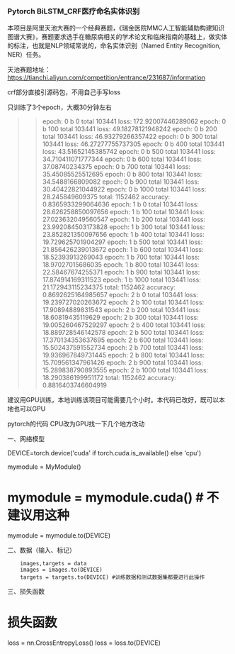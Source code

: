 ### Pytorch BiLSTM_CRF医疗命名实体识别

本项目是阿里天池大赛的一个经典赛题，《瑞金医院MMC人工智能辅助构建知识图谱大赛》，赛题要求选手在糖尿病相关的学术论文和临床指南的基础上，做实体的标注，也就是NLP领域常说的，命名实体识别（Named Entity Recognition, NER）任务。

天池赛题地址：https://tianchi.aliyun.com/competition/entrance/231687/information

crf部分直接引源码包，不用自己手写loss

只训练了3个epoch，大概30分钟左右
>> epoch: 0  b 0 total 103441 loss: 172.92007446289062
>> epoch: 0  b 100 total 103441 loss: 49.18278121948242
>> epoch: 0  b 200 total 103441 loss: 46.93279266357422
>> epoch: 0  b 300 total 103441 loss: 46.27277755737305
>> epoch: 0  b 400 total 103441 loss: 43.51652145385742
>> epoch: 0  b 500 total 103441 loss: 34.710411071777344
>> epoch: 0  b 600 total 103441 loss: 37.08740234375
>> epoch: 0  b 700 total 103441 loss: 35.45085525512695
>> epoch: 0  b 800 total 103441 loss: 34.5488166809082
>> epoch: 0  b 900 total 103441 loss: 30.40422821044922
>> epoch: 0  b 1000 total 103441 loss: 28.245849609375
>> total: 1152462 accuracy: 0.8365933299064636
>> epoch: 1  b 0 total 103441 loss: 28.626258850097656
>> epoch: 1  b 100 total 103441 loss: 27.023632049560547
>> epoch: 1  b 200 total 103441 loss: 23.992084503173828
>> epoch: 1  b 300 total 103441 loss: 23.852821350097656
>> epoch: 1  b 400 total 103441 loss: 19.729625701904297
>> epoch: 1  b 500 total 103441 loss: 21.856426239013672
>> epoch: 1  b 600 total 103441 loss: 18.52393913269043
>> epoch: 1  b 700 total 103441 loss: 18.97027015686035
>> epoch: 1  b 800 total 103441 loss: 22.58467674255371
>> epoch: 1  b 900 total 103441 loss: 17.874914169311523
>> epoch: 1  b 1000 total 103441 loss: 21.172943115234375
>> total: 1152462 accuracy: 0.8692625164985657
>> epoch: 2  b 0 total 103441 loss: 19.239727020263672
>> epoch: 2  b 100 total 103441 loss: 17.90894889831543
>> epoch: 2  b 200 total 103441 loss: 18.60819435119629
>> epoch: 2  b 300 total 103441 loss: 19.005260467529297
>> epoch: 2  b 400 total 103441 loss: 18.889728546142578
>> epoch: 2  b 500 total 103441 loss: 17.370134353637695
>> epoch: 2  b 600 total 103441 loss: 15.502437591552734
>> epoch: 2  b 700 total 103441 loss: 19.936967849731445
>> epoch: 2  b 800 total 103441 loss: 15.709561347961426
>> epoch: 2  b 900 total 103441 loss: 15.289838790893555
>> epoch: 2  b 1000 total 103441 loss: 18.290386199951172
>> total: 1152462 accuracy: 0.8816403746604919

建议用GPU训练，本地训练该项目可能需要几个小时。本代码已改好，既可以本地也可以GPU

pytorch的代码 CPU改为GPU找一下几个地方改动

一、网络模型

DEVICE=torch.device('cuda' if torch.cuda.is_available() else 'cpu')

mymodule = MyModule()
# mymodule = mymodule.cuda() # 不建议用这种
mymodule = mymodule.to(DEVICE)

二、数据（输入、标记）

        images,targets = data
        images = images.to(DEVICE)
        targets = targets.to(DEVICE) #训练数据和测试数据集都要进行此操作

三、损失函数

# 损失函数
loss = nn.CrossEntropyLoss()
loss = loss.to(DEVICE)
